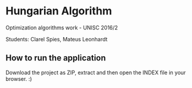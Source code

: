 <h1>Hungarian Algorithm</h1>
<p>Optimization algorithms work - UNISC 2016/2</p>
<p>Students: Clarel Spies, Mateus Leonhardt</p>

<h2>How to run the application</h2>
<p>Download the project as ZIP, extract and then open the INDEX file in your browser. :)</p>